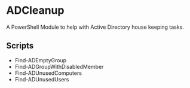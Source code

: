 <h1>ADCleanup</h1>
<p>A PowerShell Module to help with Active Directory house keeping tasks.</p>

<h2>Scripts</h2>

- Find-ADEmptyGroup</br>
- Find-ADGroupWithDisabledMember</br>
- Find-ADUnusedComputers
- Find-ADUnusedUsers
